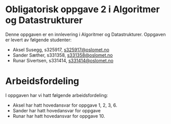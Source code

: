 # Obligatorisk oppgave 2 i Algoritmer og Datastrukturer

Denne oppgaven er en innlevering i Algoritmer og Datastrukturer. 
Oppgaven er levert av følgende studenter:
* Aksel Susegg, s325917, s325917@oslomet.no
* Sander Sæther, s331358, s331358@oslomet.no
* Runar Sivertsen, s331414, s331414@oslomet.no

# Arbeidsfordeling

I oppgaven har vi hatt følgende arbeidsfordeling:
* Aksel har hatt hovedansvar for oppgave 1, 2, 3, 6. 
* Sander har hatt hovedansvar for oppgave 
* Runar har hatt hovedansvar for oppgave 10.
